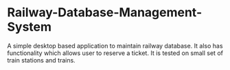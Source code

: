 # Railway-Database-Management-System
A simple desktop based application to maintain railway database. It also has functionality which allows user to reserve a ticket. It is tested on small set of train stations and trains.
